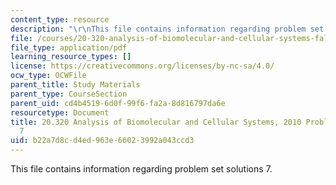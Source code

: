 ```yaml
---
content_type: resource
description: "\r\nThis file contains information regarding problem set solutions 7."
file: /courses/20-320-analysis-of-biomolecular-and-cellular-systems-fall-2012/b22a7d8cd4ed963e66023992a043ccd3_MIT20_320F12_Fa2010_PS7_so.pdf
file_type: application/pdf
learning_resource_types: []
license: https://creativecommons.org/licenses/by-nc-sa/4.0/
ocw_type: OCWFile
parent_title: Study Materials
parent_type: CourseSection
parent_uid: cd4b4519-6d0f-99f6-fa2a-8d816797da6e
resourcetype: Document
title: 20.320 Analysis of Biomolecular and Cellular Systems, 2010 Problem Set Solutions
  7
uid: b22a7d8c-d4ed-963e-6602-3992a043ccd3
---
```


This file contains information regarding problem set solutions 7.